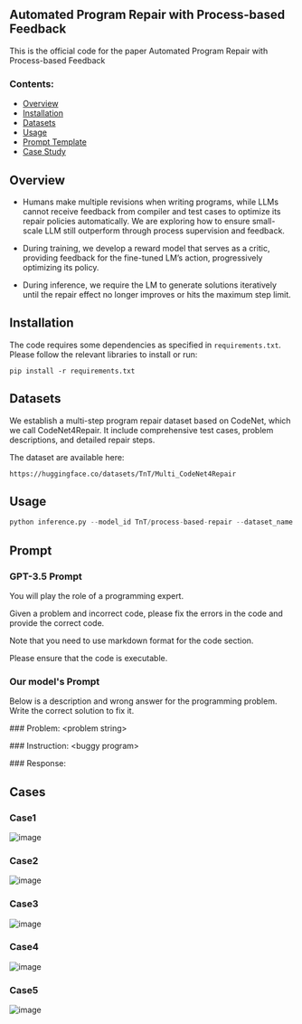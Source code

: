 ## Automated Program Repair with Process-based Feedback

This is the official code for the paper Automated Program Repair with Process-based Feedback

### Contents:
- [Overview](#overview)
- [Installation](#installation)
- [Datasets](#datasets)
- [Usage](#usage)
- [Prompt Template](#prompt)
- [Case Study](#cases)

## Overview

* Humans make multiple revisions when writing programs, while LLMs cannot receive feedback from compiler and test cases to optimize its repair policies automatically. We are exploring how to ensure small-scale LLM still outperform through process supervision and feedback.

* During training, we develop a reward model that serves as a critic, providing feedback for the fine-tuned LM’s action, progressively optimizing its policy.

* During inference, we require the LM to generate solutions iteratively until the repair effect no longer improves or hits the maximum step limit.

## Installation

The code requires some dependencies as specified in `requirements.txt`. Please follow the relevant libraries to install or run: 

`pip install -r requirements.txt`

## Datasets

We establish a multi-step program repair dataset based on CodeNet, which we call CodeNet4Repair. It include comprehensive test cases, problem descriptions, and detailed repair steps.

The dataset are available here:

```
https://huggingface.co/datasets/TnT/Multi_CodeNet4Repair
```

## Usage

```python
python inference.py --model_id TnT/process-based-repair --dataset_name TnT/Multi_CodeNet4Repair
```

## Prompt

### GPT-3.5 Prompt
You will play the role of a programming expert. 

Given a problem and incorrect code, please fix the errors in the code and provide the correct code. 

Note that you need to use markdown format for the code section. 

Please ensure that the code is executable.

### Our model's Prompt
Below is a description and wrong answer for the programming problem. Write the correct solution to fix it.

\#\#\# Problem:
\<problem string\>

\#\#\# Instruction:
\<buggy program\>

\#\#\# Response:

## Cases
### Case1
![image](https://github.com/TnTWoW/automated-program-repair-with-process-based-feedback/blob/main/img/case.png)
### Case2
![image](https://github.com/TnTWoW/automated-program-repair-with-process-based-feedback/blob/main/img/case2.png)
### Case3
![image](https://github.com/TnTWoW/automated-program-repair-with-process-based-feedback/blob/main/img/case3.png)
### Case4
![image](https://github.com/TnTWoW/automated-program-repair-with-process-based-feedback/blob/main/img/case4.png)
### Case5
![image](https://github.com/TnTWoW/automated-program-repair-with-process-based-feedback/blob/main/img/case5.png)
